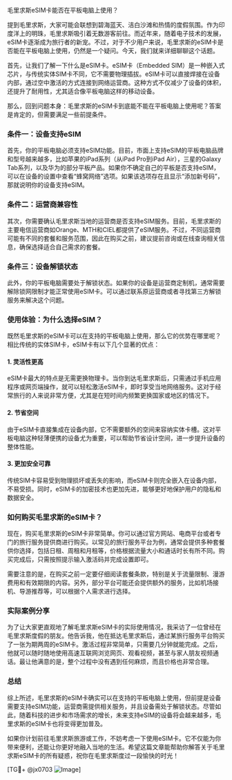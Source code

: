 毛里求斯eSIM卡能否在平板电脑上使用？

提到毛里求斯，大家可能会联想到碧海蓝天、洁白沙滩和热情的度假氛围。作为印度洋上的明珠，毛里求斯吸引着无数游客前往。而近年来，随着电子技术的发展，eSIM卡逐渐成为旅行者的新宠。不过，对于不少用户来说，毛里求斯的eSIM卡是否能在平板电脑上使用，仍然是一个疑问。今天，我们就来详细聊聊这个话题。

首先，让我们了解一下什么是eSIM卡。eSIM卡（Embedded SIM）是一种嵌入式芯片，与传统实体SIM卡不同，它不需要物理插拔。eSIM卡可以直接焊接在设备内部，通过空中激活的方式连接到网络运营商。这种方式不仅减少了设备的体积，还提升了耐用性，尤其适合像平板电脑这样的移动设备。

那么，回到问题本身：毛里求斯的eSIM卡到底能不能在平板电脑上使用呢？答案是肯定的，但需要满足一些前提条件。

### 条件一：设备支持eSIM

首先，你的平板电脑必须支持eSIM功能。目前，市面上支持eSIM的平板电脑品牌和型号越来越多，比如苹果的iPad系列（从iPad Pro到iPad Air），三星的Galaxy Tab系列，以及华为的部分平板产品。如果你不确定自己的平板是否支持eSIM，可以在设备的设置中查看“蜂窝网络”选项。如果该选项存在且显示“添加新号码”，那就说明你的设备支持eSIM。

### 条件二：运营商兼容性

其次，你需要确认毛里求斯当地的运营商是否支持eSIM服务。目前，毛里求斯的主要电信运营商如Orange、MTH和CIEL都提供了eSIM服务。不过，不同运营商可能有不同的套餐和服务范围，因此在购买之前，建议提前咨询或在线查询相关信息，确保选择适合自己需求的套餐。

### 条件三：设备解锁状态

此外，你的平板电脑需要处于解锁状态。如果你的设备是运营商定制机，通常需要解除锁网限制才能正常使用eSIM卡。可以通过联系原运营商或者寻找第三方解锁服务来解决这个问题。

### 使用体验：为什么选择eSIM？

既然毛里求斯的eSIM卡可以在支持的平板电脑上使用，那么它的优势在哪里呢？相比传统的实体SIM卡，eSIM卡有以下几个显著的优点：

#### 1. 灵活性更高

eSIM卡最大的特点是无需更换物理卡。当你到达毛里求斯后，只需通过手机应用程序或网页端操作，就可以轻松激活eSIM卡，即时享受当地网络服务。这对于经常旅行的人来说非常方便，尤其是在短时间内频繁更换国家或地区的情况下。

#### 2. 节省空间

由于eSIM卡直接集成在设备内部，它不需要额外的空间来容纳实体卡槽。这对平板电脑这种轻薄便携的设备尤为重要，可以帮助节省设计空间，进一步提升设备的整体性能。

#### 3. 更加安全可靠

传统SIM卡容易受到物理损坏或丢失的影响，而eSIM卡则完全嵌入在设备内部，不易受损。同时，eSIM卡的加密技术也更加先进，能够更好地保护用户的隐私和数据安全。

### 如何购买毛里求斯的eSIM卡？

现在，购买毛里求斯的eSIM卡非常简单。你可以通过官方网站、电商平台或者专门的旅行服务提供商进行购买。以常见的旅行服务平台为例，通常会提供多种套餐供你选择，包括日租、周租和月租等，价格根据流量大小和通话时长有所不同。购买完成后，只需按照提示输入激活码并完成设置即可。

需要注意的是，在购买之前一定要仔细阅读套餐条款，特别是关于流量限制、漫游费用和有效期限的内容。另外，部分平台可能还会提供额外的服务，比如机场接机、导游推荐等，可以根据个人需求进行选择。

### 实际案例分享

为了让大家更直观地了解毛里求斯eSIM卡的实际使用情况，我采访了一位曾经在毛里求斯度假的朋友。他告诉我，他在抵达毛里求斯后，通过某旅行服务平台购买了一张为期两周的eSIM卡。激活过程非常简单，只需要几分钟就能完成。之后，他就可以随时随地使用高速互联网浏览网页、观看视频，甚至与家人朋友视频通话。最让他满意的是，整个过程中没有遇到任何麻烦，而且价格也非常合理。

### 总结

综上所述，毛里求斯的eSIM卡确实可以在支持的平板电脑上使用，但前提是设备需要支持eSIM功能，运营商需提供相关服务，并且设备需处于解锁状态。尽管如此，随着科技的进步和市场需求的增长，未来支持eSIM的设备将会越来越多，毛里求斯的eSIM卡也将变得更加普及。

如果你计划前往毛里求斯旅游或工作，不妨考虑一下使用eSIM卡。它不仅能为你带来便利，还能让你更好地融入当地的生活。希望这篇文章能帮助你解答关于毛里求斯eSIM卡的所有疑惑，祝你在毛里求斯度过一段愉快的时光！

[TG💪+ @jx0703 ![Image](https://github.com/user-attachments/assets/dbca1d08-cadb-493c-b0ec-ad6f7a83f270)]